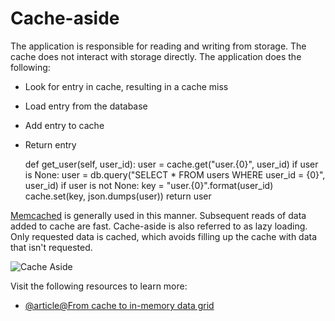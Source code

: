 # Cache-aside

The application is responsible for reading and writing from storage. The cache does not interact with storage directly. The application does the following:

*   Look for entry in cache, resulting in a cache miss
*   Load entry from the database
*   Add entry to cache
*   Return entry

    def get_user(self, user_id):
      user = cache.get("user.{0}", user_id)
      if user is None:
        user = db.query("SELECT * FROM users WHERE user_id = {0}", user_id)
          if user is not None:
            key = "user.{0}".format(user_id)
            cache.set(key, json.dumps(user))
      return user
    

[Memcached](https://memcached.org/) is generally used in this manner. Subsequent reads of data added to cache are fast. Cache-aside is also referred to as lazy loading. Only requested data is cached, which avoids filling up the cache with data that isn't requested.

![Cache Aside](https://i.imgur.com/Ujf0awN.png)

Visit the following resources to learn more:

- [@article@From cache to in-memory data grid](https://www.slideshare.net/tmatyashovsky/from-cache-to-in-memory-data-grid-introduction-to-hazelcast)